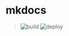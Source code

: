 # mkdocs

> ![build](https://github.com/opensyncinfo/mkdocs/workflows/build/badge.svg)
> ![deploy](https://github.com/opensyncinfo/mkdocs/workflows/deploy/badge.svg)
